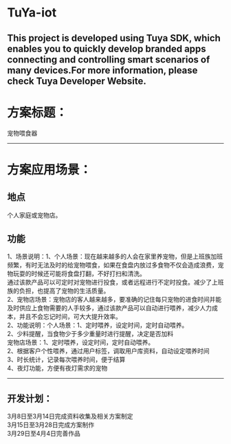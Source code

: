 # TuYa-iot
This project is developed using Tuya SDK, which enables you to quickly develop branded apps connecting and controlling smart scenarios of many devices.For more information, please check Tuya Developer Website.<br>
--
方案标题：<br>
=
宠物喂食器<br>
___________
方案应用场景：<br>
=
地点
-
个人家庭或宠物店。<br>

功能<br>
-
1、场景说明：1、个人场景：现在越来越多的人会在家里养宠物，但是上班族加班频繁，有时无法及时的给宠物喂食，如果在食盘内放过多食物不仅会造成浪费，宠物玩耍的时候还可能将食盘打翻，不好打扫和清洗。<br>
           通过该款产品可以可定时对宠物进行投食，或者远程进行不定时投食。减少了上班族的负担，也提高了宠物的生活质量。<br>
           2、宠物店场景：宠物店的客人越来越多，要准确的记住每只宠物的进食时间并能及时供应上食物需要的人手较多，通过该款产品可以自动进行喂养，减少人力成本，并且不会忘记时间，可大大提升效率。<br>
2、功能说明：个人场景：1、定时喂养，设定时间，定时自动喂养。<br>
                    2、少料提醒，当食物少于多少重量时进行提醒，决定是否加料<br>
            宠物店场景：1、定时喂养，设定时间，定时自动喂养。<br>
                      2、根据客户个性喂养，通过用户标签，调取用户库资料，自动设定喂养时间<br>
                      3、时长统计，记录每次喂养时间，便于结算<br>
                      4、夜灯功能，方便有夜灯需求的宠物<br>
_________
开发计划：<br>
-
3月8日至3月14日完成资料收集及相关方案制定<br>
3月15日至3月28日完成方案制作<br>
3月29日至4月4日完善作品<br>
